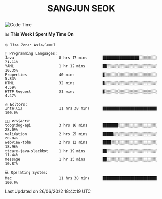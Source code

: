 <h1>
 <p align="center">
   SANGJUN SEOK
 </p>
</h1>

<!--START_SECTION:waka-->
![Code Time](http://img.shields.io/badge/Code%20Time-0%20secs-blue)

📊 **This Week I Spent My Time On** 

```text
⌚︎ Time Zone: Asia/Seoul

💬 Programming Languages: 
Java                     8 hrs 17 mins       █████████████████░░░░░░░░   71.13% 
YAML                     1 hr 12 mins        ██░░░░░░░░░░░░░░░░░░░░░░░   10.35% 
Properties               40 mins             █░░░░░░░░░░░░░░░░░░░░░░░░   5.83% 
HTML                     32 mins             █░░░░░░░░░░░░░░░░░░░░░░░░   4.59% 
HTTP Request             31 mins             █░░░░░░░░░░░░░░░░░░░░░░░░   4.47%

🔥 Editors: 
IntelliJ                 11 hrs 38 mins      █████████████████████████   100.0%

🐱‍💻 Projects: 
tdogtdog-api             3 hrs 16 mins       ███████░░░░░░░░░░░░░░░░░░   28.09% 
validation               2 hrs 25 mins       █████░░░░░░░░░░░░░░░░░░░░   20.84% 
webview-tobe             2 hrs 12 mins       ████░░░░░░░░░░░░░░░░░░░░░   18.96% 
ttcare-java-slackbot     1 hr 19 mins        ██░░░░░░░░░░░░░░░░░░░░░░░   11.44% 
message                  1 hr 15 mins        ██░░░░░░░░░░░░░░░░░░░░░░░   10.87%

💻 Operating System: 
Mac                      11 hrs 38 mins      █████████████████████████   100.0%

```


 Last Updated on 26/06/2022 18:42:19 UTC
<!--END_SECTION:waka-->
